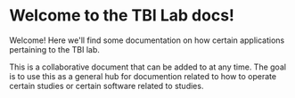 # Welcome to the TBI Lab docs!

Welcome! Here we'll find some documentation on how certain applications pertaining to the TBI lab. 

This is a collaborative document that can be added to at any time. The goal is to use this as a general hub for documention related to how to operate certain studies or certain software related to studies.

